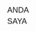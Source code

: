 <!DOCTYPE html>
<html>
<head>
  <title>Interaktif ANDA KAMU</title>
  <style>
    body {
      font-family: Arial, sans-serif;
    }
    p {
      cursor: pointer;
      margin: 5px 0;
      font-size: 18px;
    }
    .hidden {
      display: none;
    }
    .ya {
      cursor: pointer;
      color: green;
      font-weight: bold;
    }
    .tidak {
      cursor: not-allowed;
      color: red;
      font-weight: bold;
    }
  </style>
</head>
<body>
  <!-- Menu utama -->
  <p onclick="toggleAnda()">ANDA</p>
  <!-- Bagian yang muncul setelah klik ANDA -->
  <div id="andaContent" class="hidden">
    <p onclick="toggleKamu()">KAMU</p>
    <!-- Bagian yang muncul setelah klik KAMU -->
    <div id="kamuContent" class="hidden">
      <a href="https://google.com" target="_blank" class="ya">YA</a>
      <br>
      <a href="https://google.com" target="_blank" class="ya">TIDAK</a>
    </div>
    </div>
    <p>SAYA</p>
  </div>
  <script>
    function toggleAnda() {
      const anda = document.getElementById("andaContent");
      anda.classList.toggle("hidden");
    }
    function toggleKamu() {
      const kamu = document.getElementById("kamuContent");
      kamu.classList.toggle("hidden");
    }
  </script>

</body>
</html>
